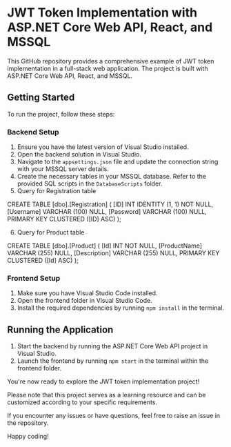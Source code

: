 # JWT Token Implementation with ASP.NET Core Web API, React, and MSSQL

This GitHub repository provides a comprehensive example of JWT token implementation in a full-stack web application. The project is built with ASP.NET Core Web API, React, and MSSQL.

## Getting Started

To run the project, follow these steps:

### Backend Setup

1. Ensure you have the latest version of Visual Studio installed.
2. Open the backend solution in Visual Studio.
3. Navigate to the `appsettings.json` file and update the connection string with your MSSQL server details.
4. Create the necessary tables in your MSSQL database. Refer to the provided SQL scripts in the `DatabaseScripts` folder.
5. Query for Registration table 

CREATE TABLE [dbo].[Registration] (
    [ID]       INT           IDENTITY (1, 1) NOT NULL,
    [Username] VARCHAR (100) NULL,
    [Password] VARCHAR (100) NULL,
    PRIMARY KEY CLUSTERED ([ID] ASC)
);


6. Query for Product table 

CREATE TABLE [dbo].[Product] (
    [Id]          INT           NOT NULL,
    [ProductName] VARCHAR (255) NULL,
    [Description] VARCHAR (255) NULL,
    PRIMARY KEY CLUSTERED ([Id] ASC)
);

### Frontend Setup

1. Make sure you have Visual Studio Code installed.
2. Open the frontend folder in Visual Studio Code.
3. Install the required dependencies by running `npm install` in the terminal.

## Running the Application

1. Start the backend by running the ASP.NET Core Web API project in Visual Studio.
2. Launch the frontend by running `npm start` in the terminal within the frontend folder.

You're now ready to explore the JWT token implementation project!

Please note that this project serves as a learning resource and can be customized according to your specific requirements.

If you encounter any issues or have questions, feel free to raise an issue in the repository.

Happy coding!
